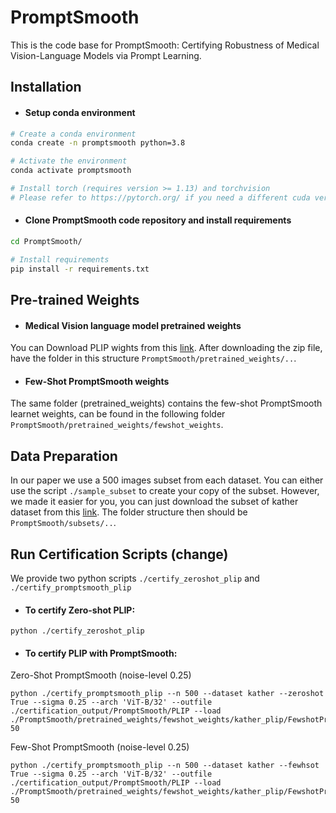 # PromptSmooth
This is the code base for PromptSmooth: Certifying Robustness of Medical Vision-Language Models via Prompt Learning.

## Installation
* #### Setup conda environment
```bash
# Create a conda environment
conda create -n promptsmooth python=3.8

# Activate the environment
conda activate promptsmooth

# Install torch (requires version >= 1.13) and torchvision
# Please refer to https://pytorch.org/ if you need a different cuda version
```
* #### Clone PromptSmooth code repository and install requirements
```bash
cd PromptSmooth/

# Install requirements
pip install -r requirements.txt
```

## Pre-trained Weights
* #### Medical Vision language model pretrained weights		
You can Download PLIP wights from this [link](https://drive.google.com/file/d/1zwreSf0IYuTNJoLVymXJCEGWeEKUiWmi/view?usp=sharing). After downloading the zip file, have the folder in this structure `PromptSmooth/pretrained_weights/..`.
* #### Few-Shot PromptSmooth weights
The same folder (pretrained_weights) contains the few-shot PromptSmooth learnet weights, can be found in the following folder `PromptSmooth/pretrained_weights/fewshot_weights`.

## Data Preparation
In our paper we use a 500 images subset from each dataset. You can either use the script `./sample_subset` to create your copy of the subset. However, we made it easier for you, you can just download the subset of kather dataset from this [link](https://drive.google.com/file/d/19BSLq5PHFhWhM90mU1-jHpVGId4HS6d3/view?usp=sharing). The folder structure then should be `PromptSmooth/subsets/..`.

## Run Certification Scripts (change)
We provide two python scripts `./certify_zeroshot_plip` and `./certify_promptsmooth_plip`

* #### To certify Zero-shot PLIP:
```
python ./certify_zeroshot_plip 
```
* #### To certify PLIP with PromptSmooth:

Zero-Shot PromptSmooth (noise-level 0.25)
```
python ./certify_promptsmooth_plip --n 500 --dataset kather --zeroshot True --sigma 0.25 --arch 'ViT-B/32' --outfile ./certification_output/PromptSmooth/PLIP --load ./PromptSmooth/pretrained_weights/fewshot_weights/kather_plip/FewshotPromptSmooth/vit_b32_ep50_16shots/nctx5_cscFalse_ctpend/seed1/prompt_learner/model.pth.tar-50
```
Few-Shot PromptSmooth (noise-level 0.25)
```
python ./certify_promptsmooth_plip --n 500 --dataset kather --fewhsot True --sigma 0.25 --arch 'ViT-B/32' --outfile ./certification_output/PromptSmooth/PLIP --load ./PromptSmooth/pretrained_weights/fewshot_weights/kather_plip/FewshotPromptSmooth/vit_b32_ep50_16shots/nctx5_cscFalse_ctpend/seed1/prompt_learner/model.pth.tar-50
```


